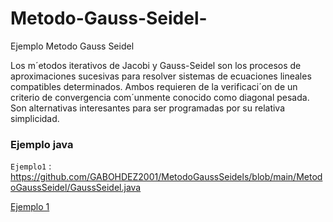 # Metodo-Gauss-Seidel-
Ejemplo Metodo Gauss Seidel
<p>
Los m´etodos iterativos de Jacobi y Gauss-Seidel son los procesos de aproximaciones sucesivas
para resolver sistemas de ecuaciones lineales compatibles determinados. Ambos requieren de la
verificaci´on de un criterio de convergencia com´unmente conocido como diagonal pesada. Son
alternativas interesantes para ser programadas por su relativa simplicidad.

</p>

### Ejemplo java

`Ejemplo1` : <https://github.com/GABOHDEZ2001/MetodoGaussSeidels/blob/main/MetodoGaussSeidel/GaussSeidel.java>


[Ejemplo 1](https://github.com/GABOHDEZ2001/MetodoGaussSeidels/blob/main/MetodoGaussSeidel/GaussSeidel.java)
